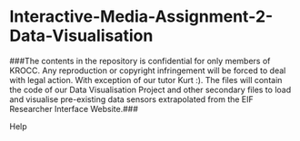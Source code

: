 # Interactive-Media-Assignment-2-Data-Visualisation #


###The contents in the repository is confidential for only members of KROCC. Any reproduction or copyright infringement will be forced to deal with legal action. With exception of our tutor Kurt :). The files will contain the code of our Data Visualisation Project and other secondary files to load and visualise pre-existing data sensors extrapolated from the EIF Researcher Interface Website.###


























Help
